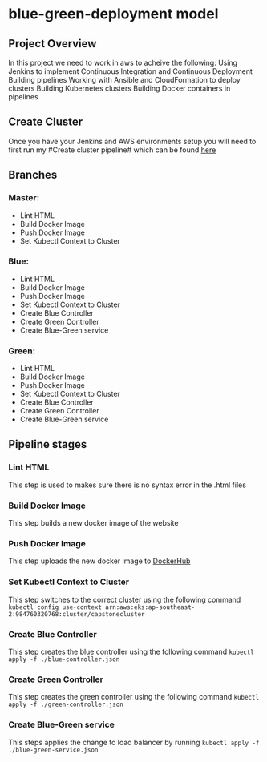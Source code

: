 # blue-green-deployment model

## Project Overview
In this project we need to work in aws to acheive the following:
Using Jenkins to implement Continuous Integration and Continuous Deployment
Building pipelines
Working with Ansible and CloudFormation to deploy clusters
Building Kubernetes clusters
Building Docker containers in pipelines

## Create Cluster
Once you have your Jenkins and AWS environments setup you will need to first run my #Create cluster pipeline# which can be found [here](https://github.com/sushma-sri/cluster-pipeline) 

## Branches
### Master:
- Lint HTML
- Build Docker Image
- Push Docker Image
- Set Kubectl Context to Cluster

### Blue:
- Lint HTML
- Build Docker Image
- Push Docker Image
- Set Kubectl Context to Cluster
- Create Blue Controller
- Create Green Controller
- Create Blue-Green service

### Green:
- Lint HTML
- Build Docker Image
- Push Docker Image
- Set Kubectl Context to Cluster
- Create Blue Controller
- Create Green Controller
- Create Blue-Green service

## Pipeline stages

### Lint HTML
This step is used to makes sure there is no syntax error in the .html files
### Build Docker Image
This step builds a new docker image of the website

### Push Docker Image
This step uploads the new docker image to [DockerHub](https://cloud.docker.com) 

### Set Kubectl Context to Cluster
This step switches to the correct cluster using the following command `kubectl config use-context arn:aws:eks:ap-southeast-2:984760320768:cluster/capstonecluster` 

### Create Blue Controller
This step creates the blue controller using the following command `kubectl apply -f ./blue-controller.json`

### Create Green Controller
This step creates the green controller using the following command `kubectl apply -f ./green-controller.json`

### Create Blue-Green service
This steps applies the change to load balancer by running `kubectl apply -f ./blue-green-service.json`

